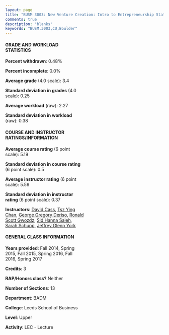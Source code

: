 ```yaml
---
layout: page
title: "BUSM 3003: New Venture Creation: Intro to Entrepreneurship Statistics"
comments: true
description: "blanks"
keywords: "BUSM,3003,CU,Boulder"
---
```

<head>
<script src="https://ajax.googleapis.com/ajax/libs/jquery/2.1.3/jquery.min.js"></script>
<script src="https://dl.dropboxusercontent.com/s/pc42nxpaw1ea4o9/highcharts.js?dl=0"></script>
<!-- <script src="../assets/js/highcharts.js"></script> -->
<style type="text/css">@font-face {
	font-family: "Bebas Neue";
	src: url(https://www.filehosting.org/file/details/544349/BebasNeue Regular.otf) format("opentype");
	}
	h1.Bebas { 
		font-family: "Bebas Neue", Verdana, Tahoma;
	}
</style>
</head>
<body>
	<div id="container" style="float: right; width: 45%; height: 88%; margin-left: 2.5%; margin-right: 2.5%;"></div>
	<script language="JavaScript">
		$(document).ready(function() {
		var chart = {type: 'column'};
		var title = {text: 'Grade Distribution'};
		var xAxis = {categories: ['A','B','C','D','F'],crosshair: true};
		var yAxis = {min: 0,title: {text: 'Percentage'}};
		var tooltip = {headerFormat: '<center><b><span style="font-size:20px">{point.key}</span></b></center>',
		               pointFormat: '<td style="padding:0"><b>{point.y:.1f}%</b></td>',
		               footerFormat: '</table>',shared: true,useHTML: true};
		var plotOptions = {column: {pointPadding: 0.0,borderWidth: 0}};  
		var credits = {enabled: false};var series= [{name: 'Percent',data: [52.87,40.68,5.85,0.37,0.23,]}];
		var json = {};
		json.chart = chart;
		json.title = title;
		json.tooltip = tooltip;
		json.xAxis = xAxis;
		json.yAxis = yAxis;  
		json.series = series;
		json.plotOptions = plotOptions;  
		json.credits = credits;
		$('#container').highcharts(json);
	});
	</script>
</body>
			   
#### GRADE AND WORKLOAD STATISTICS

**Percent withdrawn**: 0.48%

**Percent incomplete**: 0.0%

**Average grade** (4.0 scale): 3.4

**Standard deviation in grades** (4.0 scale): 0.25

**Average workload** (raw): 2.27

**Standard deviation in workload** (raw): 0.38

#### COURSE AND INSTRUCTOR RATINGS/INFORMATION

**Average course rating** (6 point scale): 5.19

**Standard deviation in course rating** (6 point scale): 0.5

**Average instructor rating** (6 point scale): 5.59

**Standard deviation in instructor rating** (6 point scale): 0.37

**Instructors**: <a href='../../instructors/David_Cass'>David Cass</a>, <a href='../../instructors/Tsz_Ying_Chan'>Tsz Ying Chan</a>, <a href='../../instructors/George_Gregory_Deriso'>George Gregory Deriso</a>, <a href='../../instructors/Ronald_Scott_Gwozdz'>Ronald Scott Gwozdz</a>, <a href='../../instructors/Sid_Hanna_Saleh'>Sid Hanna Saleh</a>, <a href='../../instructors/Sarah_Schupp'>Sarah Schupp</a>, <a href='../../instructors/Jeffrey_Glenn_York'>Jeffrey Glenn York</a>

#### GENERAL CLASS INFORMATION

**Years provided**: Fall 2014, Spring 2015, Fall 2015, Spring 2016, Fall 2016, Spring 2017

**Credits**: 3

**RAP/Honors class?** Neither

**Number of Sections**: 13

**Department**: BADM

**College**: Leeds School of Business

**Level**: Upper

**Activity**: LEC - Lecture
